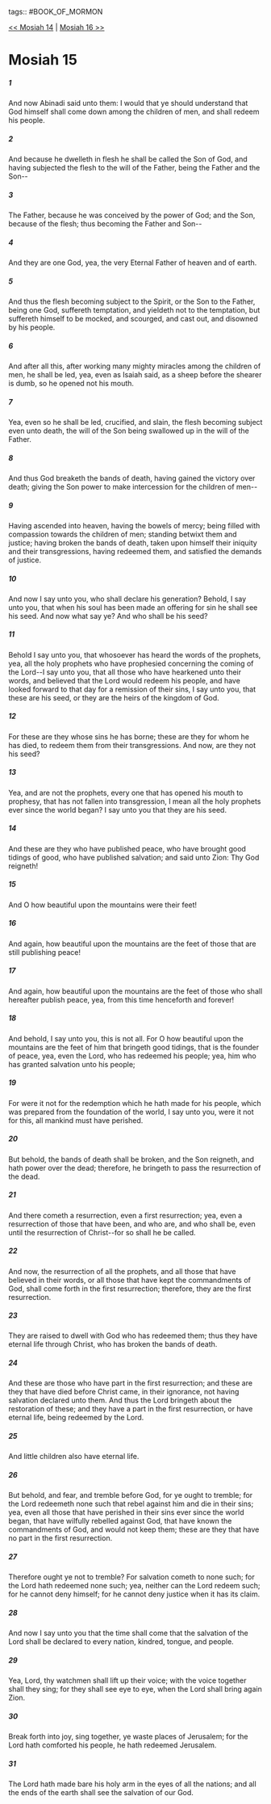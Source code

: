 tags:: #BOOK_OF_MORMON

[<< Mosiah 14](BOOK_OF_MORMON/08_Mosiah/Mosiah_14.md) | [Mosiah 16 >>](BOOK_OF_MORMON/08_Mosiah/Mosiah_16.md)

# Mosiah 15

##### 1

And now Abinadi said unto them: I would that ye should understand that God himself shall come down among the children of men, and shall redeem his people.

##### 2

And because he dwelleth in flesh he shall be called the Son of God, and having subjected the flesh to the will of the Father, being the Father and the Son--

##### 3

The Father, because he was conceived by the power of God; and the Son, because of the flesh; thus becoming the Father and Son--

##### 4

And they are one God, yea, the very Eternal Father of heaven and of earth.

##### 5

And thus the flesh becoming subject to the Spirit, or the Son to the Father, being one God, suffereth temptation, and yieldeth not to the temptation, but suffereth himself to be mocked, and scourged, and cast out, and disowned by his people.

##### 6

And after all this, after working many mighty miracles among the children of men, he shall be led, yea, even as Isaiah said, as a sheep before the shearer is dumb, so he opened not his mouth.

##### 7

Yea, even so he shall be led, crucified, and slain, the flesh becoming subject even unto death, the will of the Son being swallowed up in the will of the Father.

##### 8

And thus God breaketh the bands of death, having gained the victory over death; giving the Son power to make intercession for the children of men--

##### 9

Having ascended into heaven, having the bowels of mercy; being filled with compassion towards the children of men; standing betwixt them and justice; having broken the bands of death, taken upon himself their iniquity and their transgressions, having redeemed them, and satisfied the demands of justice.

##### 10

And now I say unto you, who shall declare his generation? Behold, I say unto you, that when his soul has been made an offering for sin he shall see his seed. And now what say ye? And who shall be his seed?

##### 11

Behold I say unto you, that whosoever has heard the words of the prophets, yea, all the holy prophets who have prophesied concerning the coming of the Lord--I say unto you, that all those who have hearkened unto their words, and believed that the Lord would redeem his people, and have looked forward to that day for a remission of their sins, I say unto you, that these are his seed, or they are the heirs of the kingdom of God.

##### 12

For these are they whose sins he has borne; these are they for whom he has died, to redeem them from their transgressions. And now, are they not his seed?

##### 13

Yea, and are not the prophets, every one that has opened his mouth to prophesy, that has not fallen into transgression, I mean all the holy prophets ever since the world began? I say unto you that they are his seed.

##### 14

And these are they who have published peace, who have brought good tidings of good, who have published salvation; and said unto Zion: Thy God reigneth!

##### 15

And O how beautiful upon the mountains were their feet!

##### 16

And again, how beautiful upon the mountains are the feet of those that are still publishing peace!

##### 17

And again, how beautiful upon the mountains are the feet of those who shall hereafter publish peace, yea, from this time henceforth and forever!

##### 18

And behold, I say unto you, this is not all. For O how beautiful upon the mountains are the feet of him that bringeth good tidings, that is the founder of peace, yea, even the Lord, who has redeemed his people; yea, him who has granted salvation unto his people;

##### 19

For were it not for the redemption which he hath made for his people, which was prepared from the foundation of the world, I say unto you, were it not for this, all mankind must have perished.

##### 20

But behold, the bands of death shall be broken, and the Son reigneth, and hath power over the dead; therefore, he bringeth to pass the resurrection of the dead.

##### 21

And there cometh a resurrection, even a first resurrection; yea, even a resurrection of those that have been, and who are, and who shall be, even until the resurrection of Christ--for so shall he be called.

##### 22

And now, the resurrection of all the prophets, and all those that have believed in their words, or all those that have kept the commandments of God, shall come forth in the first resurrection; therefore, they are the first resurrection.

##### 23

They are raised to dwell with God who has redeemed them; thus they have eternal life through Christ, who has broken the bands of death.

##### 24

And these are those who have part in the first resurrection; and these are they that have died before Christ came, in their ignorance, not having salvation declared unto them. And thus the Lord bringeth about the restoration of these; and they have a part in the first resurrection, or have eternal life, being redeemed by the Lord.

##### 25

And little children also have eternal life.

##### 26

But behold, and fear, and tremble before God, for ye ought to tremble; for the Lord redeemeth none such that rebel against him and die in their sins; yea, even all those that have perished in their sins ever since the world began, that have wilfully rebelled against God, that have known the commandments of God, and would not keep them; these are they that have no part in the first resurrection.

##### 27

Therefore ought ye not to tremble? For salvation cometh to none such; for the Lord hath redeemed none such; yea, neither can the Lord redeem such; for he cannot deny himself; for he cannot deny justice when it has its claim.

##### 28

And now I say unto you that the time shall come that the salvation of the Lord shall be declared to every nation, kindred, tongue, and people.

##### 29

Yea, Lord, thy watchmen shall lift up their voice; with the voice together shall they sing; for they shall see eye to eye, when the Lord shall bring again Zion.

##### 30

Break forth into joy, sing together, ye waste places of Jerusalem; for the Lord hath comforted his people, he hath redeemed Jerusalem.

##### 31

The Lord hath made bare his holy arm in the eyes of all the nations; and all the ends of the earth shall see the salvation of our God.
